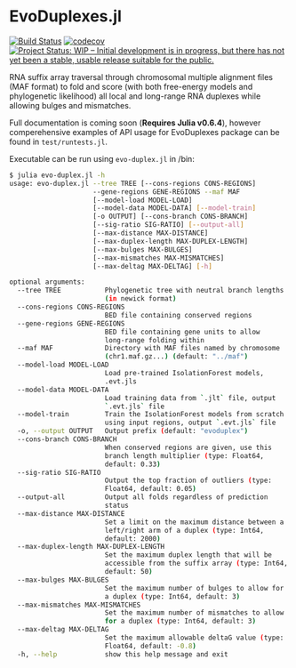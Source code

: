 # EvoDuplexes.jl

[![Build Status](https://travis-ci.com/timbitz/EvoDuplexes.jl.svg?token=R7mZheNGhsReQ7hn2gdf&branch=master)](https://travis-ci.com/timbitz/EvoDuplexes.jl)
[![codecov](https://codecov.io/gh/timbitz/EvoDuplexes.jl/branch/master/graph/badge.svg)](https://codecov.io/gh/timbitz/EvoDuplexes.jl)
[![Project Status: WIP – Initial development is in progress, but there has not yet been a stable, usable release suitable for the public.](http://www.repostatus.org/badges/latest/wip.svg)](http://www.repostatus.org/#wip)

RNA suffix array traversal through chromosomal multiple alignment files (MAF format) to fold and score (with both free-energy models and phylogenetic likelihood) all local and long-range RNA duplexes while allowing bulges and mismatches.

Full documentation is coming soon (**Requires Julia v0.6.4**), however comperehensive examples of API usage for EvoDuplexes package can be found in `test/runtests.jl`.

Executable can be run using `evo-duplex.jl` in /bin:
```bash
$ julia evo-duplex.jl -h
usage: evo-duplex.jl --tree TREE [--cons-regions CONS-REGIONS]
                     --gene-regions GENE-REGIONS --maf MAF
                     [--model-load MODEL-LOAD]
                     [--model-data MODEL-DATA] [--model-train]
                     [-o OUTPUT] [--cons-branch CONS-BRANCH]
                     [--sig-ratio SIG-RATIO] [--output-all]
                     [--max-distance MAX-DISTANCE]
                     [--max-duplex-length MAX-DUPLEX-LENGTH]
                     [--max-bulges MAX-BULGES]
                     [--max-mismatches MAX-MISMATCHES]
                     [--max-deltag MAX-DELTAG] [-h]

optional arguments:
  --tree TREE           Phylogenetic tree with neutral branch lengths
                        (in newick format)
  --cons-regions CONS-REGIONS
                        BED file containing conserved regions
  --gene-regions GENE-REGIONS
                        BED file containing gene units to allow
                        long-range folding within
  --maf MAF             Directory with MAF files named by chromosome
                        (chr1.maf.gz...) (default: "../maf")
  --model-load MODEL-LOAD
                        Load pre-trained IsolationForest models,
                        .evt.jls
  --model-data MODEL-DATA
                        Load training data from `.jlt` file, output
                        `.evt.jls` file
  --model-train         Train the IsolationForest models from scratch
                        using input regions, output `.evt.jls` file
  -o, --output OUTPUT   Output prefix (default: "evoduplex")
  --cons-branch CONS-BRANCH
                        When conserved regions are given, use this
                        branch length multiplier (type: Float64,
                        default: 0.33)
  --sig-ratio SIG-RATIO
                        Output the top fraction of outliers (type:
                        Float64, default: 0.05)
  --output-all          Output all folds regardless of prediction
                        status
  --max-distance MAX-DISTANCE
                        Set a limit on the maximum distance between a
                        left/right arm of a duplex (type: Int64,
                        default: 2000)
  --max-duplex-length MAX-DUPLEX-LENGTH
                        Set the maximum duplex length that will be
                        accessible from the suffix array (type: Int64,
                        default: 50)
  --max-bulges MAX-BULGES
                        Set the maximum number of bulges to allow for
                        a duplex (type: Int64, default: 3)
  --max-mismatches MAX-MISMATCHES
                        Set the maximum number of mismatches to allow
                        for a duplex (type: Int64, default: 3)
  --max-deltag MAX-DELTAG
                        Set the maximum allowable deltaG value (type:
                        Float64, default: -0.8)
  -h, --help            show this help message and exit
```
